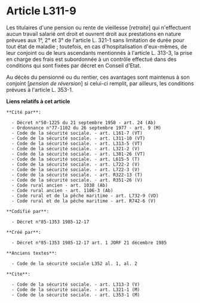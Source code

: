 # Article L311-9

Les titulaires d'une pension ou rente de vieillesse [*retraite*] qui n'effectuent aucun travail salarié ont droit et ouvrent
droit aux prestations en nature prévues aux 1°, 2° et 3° de l'article L. 321-1 sans limitation de durée pour tout état de
maladie ; toutefois, en cas d'hospitalisation d'eux-mêmes, de leur conjoint ou de leurs ascendants mentionnés à l'article L.
313-3, la prise en charge des frais est subordonnée à un contrôle effectué dans des conditions qui sont fixées par décret en
Conseil d'Etat.

Au décès du pensionné ou du rentier, ces avantages sont maintenus à son conjoint [*pension de réversion*] si celui-ci
remplit, par ailleurs, les conditions prévues à l'article L. 353-1.

**Liens relatifs à cet article**

	**Cité par**:

	  - Décret n°50-1225 du 21 septembre 1950 - art. 24 (Ab)
	  - Ordonnance n°77-1102 du 26 septembre 1977 - art. 9 (M)
	  - Code de la sécurité sociale. - art. L161-7 (VT)
	  - Code de la sécurité sociale. - art. L311-10 (VT)
	  - Code de la sécurité sociale. - art. L313-5 (VT)
	  - Code de la sécurité sociale. - art. L321-2 (V)
	  - Code de la sécurité sociale. - art. L381-26 (VT)
	  - Code de la sécurité sociale. - art. L615-5 (T)
	  - Code de la sécurité sociale. - art. L722-2 (V)
	  - Code de la sécurité sociale. - art. L722-3 (V)
	  - Code de la sécurité sociale. - art. R322-13 (T)
	  - Code de la sécurité sociale. - art. R351-26 (V)
	  - Code rural ancien - art. 1038 (Ab)
	  - Code rural ancien - art. 1106-3 (Ab)
	  - Code rural et de la pêche maritime - art. L732-9 (VD)
	  - Code rural et de la pêche maritime - art. R742-6 (V)

	**Codifié par**:

	  - Décret n°85-1353 1985-12-17

	**Créé par**:

	  - Décret n°85-1353 1985-12-17 art. 1 JORF 21 décembre 1985

	**Anciens textes**:

	  - Code de la sécurité sociale L352 al. 1, al. 2

	**Cite**:

	  - Code de la sécurité sociale. - art. L313-3 (V)
	  - Code de la sécurité sociale. - art. L321-1 (M)
	  - Code de la sécurité sociale. - art. L353-1 (M)
